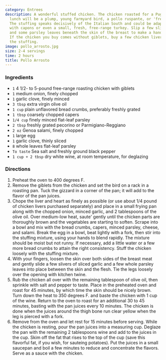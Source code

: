 ```yaml
---
category: Entrees
description: A wonderful stuffed chicken. The chicken roasted for a Pugliese Sunday
  lunch will be a plump, young farmyard bird, a pollo ruspante, or 'free-range' chicken.
  The stuffing speaks decisively of the Italian South and could be adapted for use
  with capons or even a small, fresh, free-range turkey. Slip a few slivers of garlic
  and some parsley leaves beneath the skin of the breast to make a handsome presentation.
  If the chicken you buy comes without giblets, buy a few chicken livers to add to
  the stuffing.
image: pollo_arrosto.jpg
size: 2-4 servings
time: 2 hours
title: Pollo Arrosto
---
```


### Ingredients

* `1` 4 1/2- to 5-pound free-range roasting chicken with giblets
* `1` medium onion, finely chopped
* `1` garlic clove, finely minced
* `3 tbsp` extra virgin olive oil
* `1 cup` plain unflavored bread crumbs, preferably freshly grated
* `1 tbsp` coarsely chopped capers
* `1/4 cup` finely minced flat-leaf parsley
* `2 tbsp` freshly grated pecorino or Parmigiano-Reggiano
* `2 oz` Genoa salami, finely chopped
* `1` large egg
* `1` garlic clove, thinly sliced
* `8` whole leaves flat-leaf parsley
* `To taste` Sea salt and freshly ground black pepper
* `1 cup + 2 tbsp` dry white wine, at room temperature, for deglazing

### Directions

1. Preheat the oven to 400 degrees F.
2. Remove the giblets from the chicken and set the bird on a rack in a roasting pan. Tuck the gizzard in a corner of the pan; it will add to the flavor of the pan juices.
3. Chope the liver and heart as finely as possible (or use about 1/4 pound of chicken livers purchased separately) and place in a small frying pan along with the chopped onion, minced garlic, and 2 tablespoons of the olive oil. Over medium-low heat, saute' gently until the chicken parts are thoroughly brown and the vegetables are starting to soften. Scrape into a bowl and mix with the bread crumbs, capers, minced parsley, cheese, and salami. Break the egg in a bowl, beat lightly with a fork, then stir into the stuffing mixture, using your hands to blend rapidly. The mixture should be moist but not runny. If necessary, add a little water or a few more bread crumbs to attain the right consistency. Stuff the chicken loosely with the stuffing mixture.
4. With your fingers, loosen the skin over both sides of the breast meat and gently slide a few slivers of sliced garlic and a few whole parsley leaves into place between the skin and the flesh. Tie the legs loosely over the opening with kitchen twine.
5. Rub the chicken all over with the remaining tablespoon of olive oil, then sprinkle with salt and pepper to taste. Place in the preheated oven and roast for 45 minutes, by which time the skin should be nicely brown. Turn down the heat to 350 degrees F. and baste the chicken with 1 cup of the wine. Return to the oven to roast for an additional 30 to 45 minutes, basting with the pan juices every 10 minutes. The chicken is done when the juices around the thigh bone run clear yellow when the leg is pierced with a fork.
6. Remove from the oven and let rest for 15 minutes before serving. While the chicken is resting, pour the pan juices into a measuring cup. Deglaze the pan with the remaining 2 tablespoons wine and add to the juices in the cup. Skim off the fat that rises to the top of the cup (save this flavorful fat, if you wish, for sauteing potatoes). Put the juices in a small saucepan and boil a few minutes to reduce and concentrate the flavors. Serve as a sauce with the chicken.